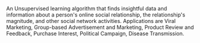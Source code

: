 An Unsupervised learning algorithm that finds insightful data and information about a person's online social relationship, the relationship's magnitude, and other social network activities. Applications are Viral Marketing, Group-based Advertisement and Marketing, Product Review and Feedback, Purchase Interest, Political Campaign, Disease Transmission.
